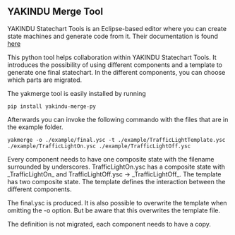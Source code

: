 ## YAKINDU Merge Tool

YAKINDU Statechart Tools is an Eclipse-based editor where you can create state machines and generate code from it. 
Their  documentation is found [here](https://www.itemis.com/en/yakindu/state-machine/)

This python tool helps collaboration within YAKINDU Statechart Tools. It introduces the possibility of using different components and a template to generate one final statechart.
In the different components, you can choose which parts are migrated. 

The yakmerge tool is easily installed by running

```
pip install yakindu-merge-py
```

Afterwards you can invoke the following commando with the files that are in the example folder.

```
yakmerge -o ./example/final.ysc -t ./example/TrafficLightTemplate.ysc ./example/TrafficLightOn.ysc ./example/TrafficLightOff.ysc
```

Every component needs to have one composite state with the filename surrounded by underscores. 
TrafficLightOn.ysc has a composite state with \_TrafficLightOn\_ and TrafficLightOff.ysc -> \_TrafficLightOff\_. 
The template has two composite state. The template defines the interaction between the different components. 

The final.ysc is produced. It is also possible to overwrite the template when omitting the -o option. But be aware that this overwrites the template file. 

The definition is not migrated, each component needs to have a copy.